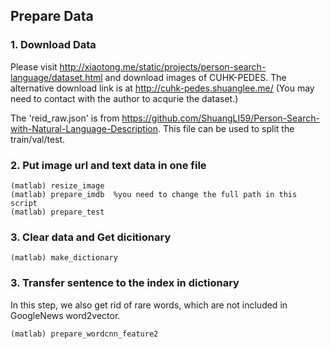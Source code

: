 ## Prepare Data

### 1. Download Data
Please visit http://xiaotong.me/static/projects/person-search-language/dataset.html  and  download images of CUHK-PEDES.
The alternative download link is at http://cuhk-pedes.shuanglee.me/ (You may need to contact with the author to acqurie the dataset.)

The 'reid_raw.json' is from https://github.com/ShuangLI59/Person-Search-with-Natural-Language-Description. 
This file can be used to split the train/val/test.

### 2. Put image url and text data in one file
```
(matlab) resize_image
(matlab) prepare_imdb  %you need to change the full path in this script
(matlab) prepare_test
```

### 3. Clear data and Get dicitionary
```
(matlab) make_dictionary
```

### 3. Transfer sentence to the index in dictionary
In this step, we also get rid of rare words, which are not included in GoogleNews word2vector.
```
(matlab) prepare_wordcnn_feature2
```

